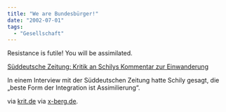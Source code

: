 ```yaml
---
title: "We are Bundesbürger!"
date: "2002-07-01"
tags:
  - "Gesellschaft"
---
```


Resistance is futile!
You will be assimilated.

[Süddeutsche Zeitung: Kritik an Schilys Kommentar zur Einwanderung](http://www.sueddeutsche.de/aktuell/sz/artikel8680.php)

In einem Interview mit der Süddeutschen Zeitung hatte Schily gesagt, die „beste Form der Integration ist Assimilierung“.

via [krit.de](http://www.krit.de/item00173.php) via [x-berg.de](http://x-berg.de/racism/02/07/01/1317235.shtml).
